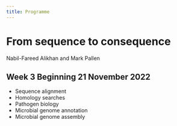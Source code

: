 ```yaml
---
title: Programme
---
```


# From sequence to consequence 

Nabil-Fareed Alikhan and Mark Pallen

## Week 3 Beginning 21 November 2022

* Sequence alignment
* Homology searches 
* Pathogen biology
* Microbial genome annotation
* Microbial genome assembly
